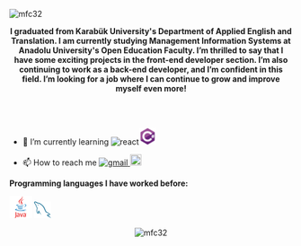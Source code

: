 <p align="left"> <img src="https://komarev.com/ghpvc/?username=mfc32" alt="mfc32" /> </p>


<p align="center"><strong>I graduated from Karabük University's Department of Applied English and Translation. I am currently studying Management Information Systems at Anadolu University's Open Education Faculty. I’m thrilled to say that I have some exciting projects in the front-end developer section. I’m also continuing to work as a back-end developer, and I’m confident in this field. I’m
looking for a job where I can continue to grow and improve myself even more!</strong></p>
<br><br>

- 🌱 I’m currently learning  <img src="https://www.vectorlogo.zone/logos/react/react-icon.svg" alt="react" width="30" height="30"/><img src="https://github.com/devicons/devicon/blob/master/icons/csharp/csharp-original.svg" alt="charp" width="30" height="30"/>

- 📫 How to reach me <a href="mailto:celikfurkanmehmet@gmail.com"><img src="https://cdn.jsdelivr.net/npm/simple-icons@3.0.1/icons/gmail.svg" alt="gmail" height="20" width="20" />  </a>  <a href="https://www.linkedin.com/in/samet-toylan-4950941a9/" target="blank"><img src="https://cdn.jsdelivr.net/npm/simple-icons@3.0.1/icons/linkedin.svg"  height="20" width="20" />  </a>

<p><strong>Programming languages I have worked before:</strong></p>
<p align="left"><img src="https://github.com/devicons/devicon/blob/master/icons/java/java-original-wordmark.svg" alt="java" width="40" height="40"/> <img src="https://raw.githubusercontent.com/devicons/devicon/ac557d6ff33ff370a5db99f97aeab35ea5c67fbd/icons/mysql/mysql-original.svg" alt="mysql" width="30" height="30"/> 

<p align="center"> <img src="https://github-readme-stats.vercel.app/api?username=mfc32&show_icons=true" alt="mfc32" /></p>

<!--
**stoylan/stoylan** is a ✨ _special_ ✨ repository because its `README.md` (this file) appears on your GitHub profile.

Here are some ideas to get you started:

- 🔭 I’m currently working on ...
- 🌱 I’m currently learning ...
- 👯 I’m looking to collaborate on ...
- 🤔 I’m looking for help with ...
- 💬 Ask me about ...
- 📫 How to reach me: ...
- 😄 Pronouns: ...
- ⚡ Fun fact: ...
-->
